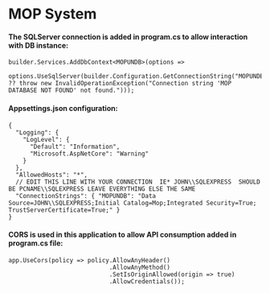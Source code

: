 # MOP System


#### The SQLServer connection is added in program.cs to allow interaction with DB instance: 

~~~
builder.Services.AddDbContext<MOPUNDB>(options =>
    options.UseSqlServer(builder.Configuration.GetConnectionString("MOPUNDB") ?? throw new InvalidOperationException("Connection string 'MOP DATABASE NOT FOUND' not found.")));
~~~

#### Appsettings.json configuration:

~~~
{
  "Logging": {
    "LogLevel": {
      "Default": "Information",
      "Microsoft.AspNetCore": "Warning"
    }
  },
  "AllowedHosts": "*",
  // EDIT THIS LINE WITH YOUR CONNECTION  IE* JOHN\\SQLEXPRESS  SHOULD BE PCNAME\\SQLEXPRESS LEAVE EVERYTHING ELSE THE SAME
  "ConnectionStrings": { "MOPUNDB": "Data Source=JOHN\\SQLEXPRESS;Initial Catalog=Mop;Integrated Security=True; TrustServerCertificate=True;" }
}
~~~

#### CORS is used in this application to allow API consumption added in program.cs file:

~~~
app.UseCors(policy => policy.AllowAnyHeader()
                            .AllowAnyMethod()
                            .SetIsOriginAllowed(origin => true)
                            .AllowCredentials());

~~~
